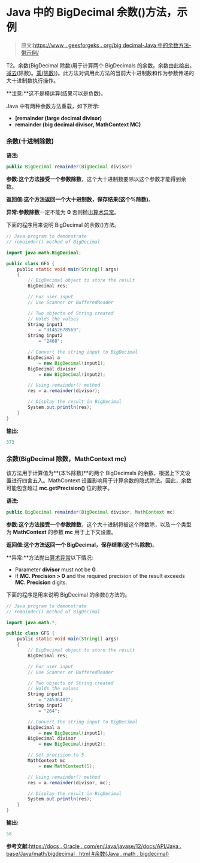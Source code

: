 # Java 中的 BigDecimal 余数()方法，示例

> 原文:[https://www . geesforgeks . org/big decimal-Java 中的余数方法-带示例/](https://www.geeksforgeeks.org/bigdecimal-remainder-method-in-java-with-examples/)

T2。余数(BigDecimal 除数)用于计算两个 BigDecimals 的余数。余数由此给出。[减去](https://www.geeksforgeeks.org/bigdecimal-subtract-method-in-java-with-examples/)(除数)。[乘(除数)](https://www.geeksforgeeks.org/bigdecimal-multiply-method-in-java/))。此方法对调用此方法的当前大十进制数和作为参数传递的大十进制数执行操作。

**注意:**这不是模运算(结果可以是负数)。

Java 中有两种余数方法重载，如下所示:

*   **[remainder (large decimal divisor)**
*   **remainder (big decimal divisor, MathContext MC)**

### 余数(十进制除数)

**语法:**

```java
public BigDecimal remainder(BigDecimal divisor)

```

**参数:**这个方法接受一个参数**除数**，这个大十进制数要除以这个参数才能得到余数。

**返回值:**这个方法返回一个大十进制数，保存结果**(这个%除数)**。

**异常:**参数**除数**一定不能为 **0** 否则抛出[算术异常](https://www.geeksforgeeks.org/types-of-exception-in-java-with-examples/)。

下面的程序用来说明 BigDecimal 的余数()方法。

```java
// Java program to demonstrate
// remainder() method of BigDecimal

import java.math.BigDecimal;

public class GFG {
    public static void main(String[] args)
    {
        // BigDecimal object to store the result
        BigDecimal res;

        // For user input
        // Use Scanner or BufferedReader

        // Two objects of String created
        // Holds the values
        String input1
            = "31452678569";
        String input2
            = "2468";

        // Convert the string input to BigDecimal
        BigDecimal a
            = new BigDecimal(input1);
        BigDecimal divisor
            = new BigDecimal(input2);

        // Using remainder() method
        res = a.remainder(divisor);

        // Display the result in BigDecimal
        System.out.println(res);
    }
}
```

**输出:**

```java
373

```

### 余数(BigDecimal 除数，MathContext mc)

该方法用于计算值为**(本%除数)**的两个 BigDecimals 的余数，根据上下文设置进行四舍五入。MathContext 设置影响用于计算余数的隐式除法。因此，余数可能包含超过 **mc.getPrecision()** 位的数字。

**语法:**

```java
public BigDecimal remainder(BigDecimal divisor, MathContext mc)

```

**参数:**这个方法接受一个参数**除数**，这个大十进制将被这个除数除，以及一个类型为 **MathContext** 的参数 **mc** 用于上下文设置。

**返回值:**这个方法返回一个 BigDecimal，保存结果**(这个%除数)**。

**异常:**方法抛出[算术异常](https://www.geeksforgeeks.org/types-of-exception-in-java-with-examples/)以下情况:

*   Parameter **divisor** must not be **0** .
*   If **MC. Precision > 0** and the required precision of the result exceeds **MC. Precision** digits.

下面的程序是用来说明 BigDecimal 的余数()方法的。

```java
// Java program to demonstrate
// remainder() method of BigDecimal

import java.math.*;

public class GFG {
    public static void main(String[] args)
    {
        // BigDecimal object to store the result
        BigDecimal res;

        // For user input
        // Use Scanner or BufferedReader

        // Two objects of String created
        // Holds the values
        String input1
            = "24536482";
        String input2
            = "264";

        // Convert the string input to BigDecimal
        BigDecimal a
            = new BigDecimal(input1);
        BigDecimal divisor
            = new BigDecimal(input2);

        // Set precision to 5
        MathContext mc
            = new MathContext(5);

        // Using remainder() method
        res = a.remainder(divisor, mc);

        // Display the result in BigDecimal
        System.out.println(res);
    }
}
```

**输出:**

```java
58

```

**参考文献:**[https://docs . Oracle . com/en/Java/javase/12/docs/API/Java . base/Java/math/bigdecimal . html #余数(Java . math . bigdecimal)](https://docs.oracle.com/en/java/javase/12/docs/api/java.base/java/math/BigDecimal.html#remainder(java.math.BigDecimal))